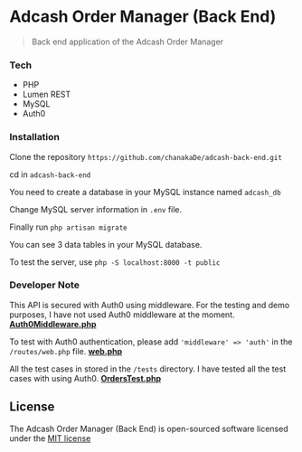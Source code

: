 # Adcash Order Manager (Back End)

>Back end application of the Adcash Order Manager

### Tech

* PHP
* Lumen REST
* MySQL
* Auth0

### Installation

Clone the repository `https://github.com/chanakaDe/adcash-back-end.git`

cd in `adcash-back-end`

You need to create a database in your MySQL instance named `adcash_db`

Change MySQL server information in `.env` file.

Finally run `php artisan migrate`

You can see 3 data tables in your MySQL database.

To test the server, use `php -S localhost:8000 -t public`

### Developer Note

This API is secured with Auth0 using middleware.
For the testing and demo purposes, I have not used Auth0 middleware at the moment. 
**[Auth0Middleware.php](https://github.com/chanakaDe/adcash-back-end/blob/master/app/Http/Middleware/Auth0Middleware.php)**

To test with Auth0 authentication, please add `'middleware' => 'auth'` in the `/routes/web.php` file. 
**[web.php](https://github.com/chanakaDe/adcash-back-end/blob/master/routes/web.php)**

All the test cases in stored in the `/tests` directory. 
I have tested all the test cases with using Auth0. 
**[OrdersTest.php](https://github.com/chanakaDe/adcash-back-end/blob/master/tests/OrdersTest.php)**


## License

The Adcash Order Manager (Back End) is open-sourced software licensed under the [MIT license](http://opensource.org/licenses/MIT)
